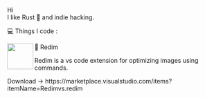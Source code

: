 Hi
<br/>
I like Rust 🦀 and indie hacking.
<br/>

💻 Things I code : 


<img align="left"  src="https://github.com/ivlopez03/redim/assets/111618970/5a3b85fa-8688-4a38-becc-f74922f7b2ef"  width="60" height="60" > 
<p> 🚀 Redim </p>
<p align="left" >Redim is a vs code extension for optimizing images using commands.</p>
<p> Download -> https://marketplace.visualstudio.com/items?itemName=Redimvs.redim</p>



<!---
ivlopez03/ivlopez03 is a ✨ special ✨ repository because its `README.md` (this file) appears on your GitHub profile.
You can click the Preview link to take a look at your changes.
--->
